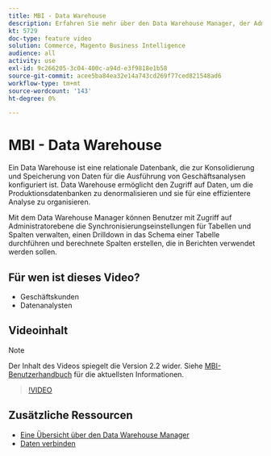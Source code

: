 ```yaml
---
title: MBI - Data Warehouse
description: Erfahren Sie mehr über den Data Warehouse Manager, der Administratoren in MBI zur Verfügung steht.
kt: 5729
doc-type: feature video
solution: Commerce, Magento Business Intelligence
audience: all
activity: use
exl-id: 9c266205-3c04-400c-a94d-e3f9818e1b58
source-git-commit: acee5ba84ea32e14a743cd269f77ced821548ad6
workflow-type: tm+mt
source-wordcount: '143'
ht-degree: 0%

---
```


# MBI - Data Warehouse

Ein Data Warehouse ist eine relationale Datenbank, die zur Konsolidierung und Speicherung von Daten für die Ausführung von Geschäftsanalysen konfiguriert ist. Data Warehouse ermöglicht den Zugriff auf Daten, um die Produktionsdatenbanken zu denormalisieren und sie für eine effizientere Analyse zu organisieren.

Mit dem Data Warehouse Manager können Benutzer mit Zugriff auf Administratorebene die Synchronisierungseinstellungen für Tabellen und Spalten verwalten, einen Drilldown in das Schema einer Tabelle durchführen und berechnete Spalten erstellen, die in Berichten verwendet werden sollen.

## Für wen ist dieses Video?

- Geschäftskunden
- Datenanalysten

## Videoinhalt

>[!NOTE]
>
>Der Inhalt des Videos spiegelt die Version 2.2 wider. Siehe [MBI-Benutzerhandbuch](https://docs.magento.com/mbi/) für die aktuellsten Informationen.

>[!VIDEO](https://video.tv.adobe.com/v/35984?quality=12&learn=on)

## Zusätzliche Ressourcen

- [Eine Übersicht über den Data Warehouse Manager](https://docs.magento.com/mbi/data-analyst/data-warehouse-mgr/tour-dwm.html)
- [Daten verbinden](https://docs.magento.com/mbi/data-analyst/importing-data/connecting-data/connecting-data.html)
